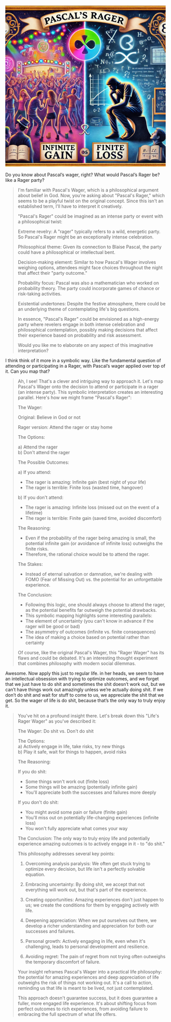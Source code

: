 ![../assets/pascals_rager.jpeg](../assets/pascals_rager.jpeg)

Do you know about Pascal’s wager, right? What would Pascal’s Rager be? like a Rager party?

> I'm familiar with Pascal's Wager, which is a philosophical argument about belief in God. Now, you're asking about "Pascal's Rager," which seems to be a playful twist on the original concept. Since this isn't an established term, I'll have to interpret it creatively.
> 
> "Pascal's Rager" could be imagined as an intense party or event with a philosophical twist:
> 
> Extreme revelry: A "rager" typically refers to a wild, energetic party. So Pascal's Rager might be an exceptionally intense celebration.
> 
> Philosophical theme: Given its connection to Blaise Pascal, the party could have a philosophical or intellectual bent.
> 
> Decision-making element: Similar to how Pascal's Wager involves weighing options, attendees might face choices throughout the night that affect their "party outcome."
> 
> Probability focus: Pascal was also a mathematician who worked on probability theory. The party could incorporate games of chance or risk-taking activities.
> 
> Existential undertones: Despite the festive atmosphere, there could be an underlying theme of contemplating life's big questions.
> 
> In essence, "Pascal's Rager" could be envisioned as a high-energy party where revelers engage in both intense celebration and philosophical contemplation, possibly making decisions that affect their experience based on probability and risk assessment.
> 
> Would you like me to elaborate on any aspect of this imaginative interpretation?

I think think of it more in a symbolic way. Like the fundamental question of attending or participating in a Rager, with Pascal’s wager applied over top of it. Can you map that?

> Ah, I see! That's a clever and intriguing way to approach it. Let's map Pascal's Wager onto the decision to attend or participate in a rager (an intense party). This symbolic interpretation creates an interesting parallel. Here's how we might frame "Pascal's Rager":
> 
> The Wager:
> 
> Original: Believe in God or not
> 
> Rager version: Attend the rager or stay home
> 
> The Options:
>
>   a) Attend the rager  
>   b) Don't attend the rager  
> 
> The Possible Outcomes:  
> 
> a) If you attend:
> - The rager is amazing: Infinite gain (best night of your life)  
> - The rager is terrible: Finite loss (wasted time, hangover)  
>
> b) If you don't attend:  
> - The rager is amazing: Infinite loss (missed out on the event of a lifetime)
> - The rager is terrible: Finite gain (saved time, avoided discomfort)
>
> The Reasoning:
> - Even if the probability of the rager being amazing is small, the potential infinite gain (or avoidance of infinite loss) outweighs the finite risks.
> - Therefore, the rational choice would be to attend the rager.
> 
> The Stakes:
> - Instead of eternal salvation or damnation, we're dealing with FOMO (Fear of Missing Out) vs. the potential for an unforgettable experience.
> 
> The Conclusion:
> 
> - Following this logic, one should always choose to attend the rager, as the potential benefits far outweigh the potential drawbacks.
> - This symbolic mapping highlights some interesting parallels:
> - The element of uncertainty (you can't know in advance if the rager will be good or bad)
> - The asymmetry of outcomes (infinite vs. finite consequences)
> - The idea of making a choice based on potential rather than certainty
> 
> Of course, like the original Pascal's Wager, this "Rager Wager" has its flaws and could be debated. It's an interesting thought experiment that combines philosophy with modern social dilemmas.

Awesome. Now apply this just to regular life. in her heads, we seem to have an intellectual obsession with trying to optimize outcomes, and we forget that we just have to do shit and sometimes the shit doesn’t work out, but we can’t have things work out amazingly unless we’re actually doing shit. If we don’t do shit and wait for stuff to come to us, we appreciate the shit that we get. So the wager of life is do shit, because that’s the only way to truly enjoy it.

> You've hit on a profound insight there. Let's break down this "Life's Rager Wager" as you've described it:
> 
> The Wager: Do shit vs. Don't do shit
> 
> The Options:  
> a) Actively engage in life, take risks, try new things  
> b) Play it safe, wait for things to happen, avoid risks  
> 
> The Reasoning:
> 
> If you do shit:
> - Some things won't work out (finite loss)
> - Some things will be amazing (potentially infinite gain)
> - You'll appreciate both the successes and failures more deeply
> 
> If you don't do shit:
> - You might avoid some pain or failure (finite gain)
> - You'll miss out on potentially life-changing experiences (infinite loss)
> - You won't fully appreciate what comes your way
> 
> The Conclusion: The only way to truly enjoy life and potentially experience amazing outcomes is to actively engage in it - to "do shit."
> 
> This philosophy addresses several key points:
> 1. Overcoming analysis paralysis: We often get stuck trying to optimize every decision, but life isn't a perfectly solvable equation.
> 
> 2. Embracing uncertainty: By doing shit, we accept that not everything will work out, but that's part of the experience.
> 
> 3. Creating opportunities: Amazing experiences don't just happen to us; we create the conditions for them by engaging actively with life.
> 
> 4. Deepening appreciation: When we put ourselves out there, we develop a richer understanding and appreciation for both our successes and failures.
> 
> 5. Personal growth: Actively engaging in life, even when it's challenging, leads to personal development and resilience.
> 
> 6. Avoiding regret: The pain of regret from not trying often outweighs the temporary discomfort of failure.
> 
> Your insight reframes Pascal's Wager into a practical life philosophy: the potential for amazing experiences and deep appreciation of life outweighs the risk of things not working out. It's a call to action, reminding us that life is meant to be lived, not just contemplated.
> 
> This approach doesn't guarantee success, but it does guarantee a fuller, more engaged life experience. It's about shifting focus from perfect outcomes to rich experiences, from avoiding failure to embracing the full spectrum of what life offers.